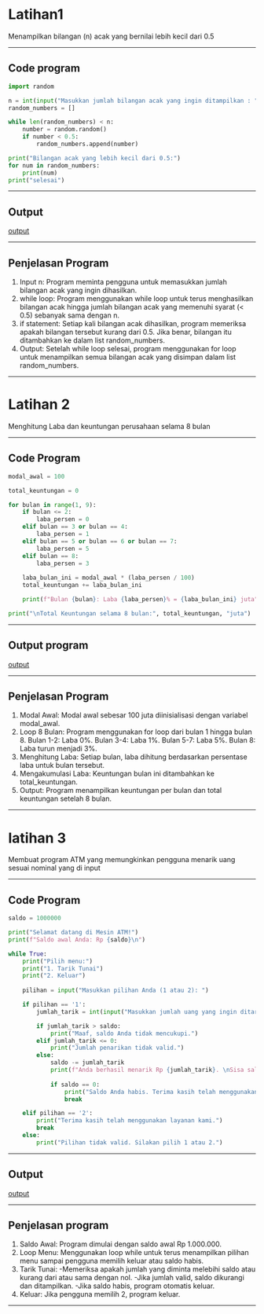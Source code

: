 # Latihan1
Menampilkan bilangan (n) acak yang bernilai lebih kecil dari 0.5

---
## Code program 
```python
import random

n = int(input("Masukkan jumlah bilangan acak yang ingin ditampilkan : "))
random_numbers = []

while len(random_numbers) < n:
    number = random.random()
    if number < 0.5:
        random_numbers.append(number)

print("Bilangan acak yang lebih kecil dari 0.5:")
for num in random_numbers:
    print(num)
print("selesai")
```
---
## Output 
[output](output/latihan1.png)

---
## Penjelasan Program 
1. Input n: Program meminta pengguna untuk memasukkan jumlah bilangan acak yang ingin dihasilkan.
2. while loop: Program menggunakan while loop untuk terus menghasilkan bilangan acak hingga jumlah bilangan acak yang memenuhi syarat (< 0.5) sebanyak sama dengan n.
3. if statement: Setiap kali bilangan acak dihasilkan, program memeriksa apakah bilangan tersebut kurang dari 0.5. Jika benar, bilangan itu ditambahkan ke dalam list random_numbers.
4. Output: Setelah while loop selesai, program menggunakan for loop untuk menampilkan semua bilangan acak yang disimpan dalam list random_numbers.
---
# Latihan 2 
Menghitung Laba dan keuntungan perusahaan selama 8 bulan 

---
## Code Program 
```python
modal_awal = 100

total_keuntungan = 0

for bulan in range(1, 9): 
    if bulan <= 2:
        laba_persen = 0    
    elif bulan == 3 or bulan == 4:
        laba_persen = 1     
    elif bulan == 5 or bulan == 6 or bulan == 7:
        laba_persen = 5    
    elif bulan == 8:
        laba_persen = 3    
    
    laba_bulan_ini = modal_awal * (laba_persen / 100)
    total_keuntungan += laba_bulan_ini

    print(f"Bulan {bulan}: Laba {laba_persen}% = {laba_bulan_ini} juta")

print("\nTotal Keuntungan selama 8 bulan:", total_keuntungan, "juta")
```
---
## Output program 
[output](output/latihan2.png)

---
## Penjelasan Program
1. Modal Awal: Modal awal sebesar 100 juta diinisialisasi dengan variabel modal_awal.
2. Loop 8 Bulan: Program menggunakan for loop dari bulan 1 hingga bulan 8.
    Bulan 1-2: Laba 0%.
    Bulan 3-4: Laba 1%.
    Bulan 5-7: Laba 5%.
    Bulan 8: Laba turun menjadi 3%.
3. Menghitung Laba: Setiap bulan, laba dihitung berdasarkan persentase laba untuk bulan tersebut.
4. Mengakumulasi Laba: Keuntungan bulan ini ditambahkan ke total_keuntungan.
5. Output: Program menampilkan keuntungan per bulan dan total keuntungan setelah 8 bulan.
---

# latihan 3
Membuat program ATM yang memungkinkan pengguna menarik uang sesuai nominal yang di input

---
## Code Program 
```python
saldo = 1000000

print("Selamat datang di Mesin ATM!")
print(f"Saldo awal Anda: Rp {saldo}\n")

while True:
    print("Pilih menu:")
    print("1. Tarik Tunai")
    print("2. Keluar")
    
    pilihan = input("Masukkan pilihan Anda (1 atau 2): ")

    if pilihan == '1':
        jumlah_tarik = int(input("Masukkan jumlah uang yang ingin ditarik: Rp "))

        if jumlah_tarik > saldo:
            print("Maaf, saldo Anda tidak mencukupi.")
        elif jumlah_tarik <= 0:
            print("Jumlah penarikan tidak valid.")
        else:
            saldo -= jumlah_tarik
            print(f"Anda berhasil menarik Rp {jumlah_tarik}. \nSisa saldo Anda: Rp {saldo}")
            
            if saldo == 0:
                print("Saldo Anda habis. Terima kasih telah menggunakan layanan kami.")
                break

    elif pilihan == '2':
        print("Terima kasih telah menggunakan layanan kami.")
        break
    else:
        print("Pilihan tidak valid. Silakan pilih 1 atau 2.")
```
---

## Output 
[output](output/latihan3.png)

---
## Penjelasan program 
1. Saldo Awal: Program dimulai dengan saldo awal Rp 1.000.000.
2. Loop Menu: Menggunakan loop while untuk terus menampilkan pilihan menu sampai pengguna memilih keluar atau saldo habis.
3. Tarik Tunai:
    -Memeriksa apakah jumlah yang diminta melebihi saldo atau kurang dari atau sama dengan nol.
    -Jika jumlah valid, saldo dikurangi dan ditampilkan.
    -Jika saldo habis, program otomatis keluar.
4. Keluar: Jika pengguna memilih 2, program keluar.

---
